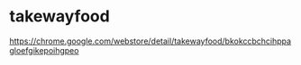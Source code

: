 # takewayfood
https://chrome.google.com/webstore/detail/takewayfood/bkokccbchcihppagloefgikepoihgpeo
